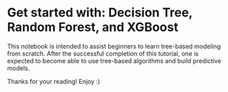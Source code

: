 # Get started with: Decision Tree, Random Forest, and XGBoost

This notebook is intended to assist beginners to learn tree-based modeling from scratch. After the successful completion of this tutorial, one is expected to become able to use tree-based algorithms and build predictive models.

Thanks for your reading! Enjoy :)
